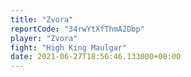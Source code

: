 ```yaml
---
title: "Zvora"
reportCode: "34rwYtXfThmA2Dbp"
player: "Zvora"
fight: "High King Maulgar"
date: 2021-06-27T18:56:46.133000+00:00
---
```

